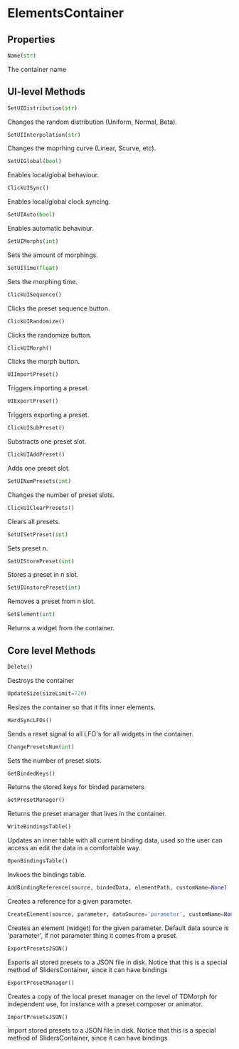 # ElementsContainer 

## Properties

```python
Name(str)
```
The container name

## UI-level Methods

```python
SetUIDistribution(str)
```
Changes the random distribution (Uniform, Normal, Beta).

```python
SetUIInterpolation(str)   
```
Changes the moprhing curve (Linear, Scurve, etc).

```python
SetUIGlobal(bool) 
```
Enables local/global behaviour.

```python
ClickUISync()  
```
Enables local/global clock syncing.

```python
SetUIAuto(bool)    
```
Enables automatic behaviour.

```python
SetUIMorphs(int)      
```
Sets the amount of morphings.

```python
SetUITime(float)    
```
Sets the morphing time.

```python
ClickUISequence()   
```
Clicks the preset sequence button.

```python
ClickUIRandomize() 
```
Clicks the randomize button.

```python
ClickUIMorph()    
```
Clicks the morph button.

```python
UIImportPreset() 
```
Triggers importing a preset.

```python
UIExportPreset()    
```
Triggers exporting a preset.

```python
ClickUISubPreset()    
```
Substracts one preset slot.

```python
ClickUIAddPreset()      
```
Adds one preset slot.

```python
SetUINumPresets(int)  
```
Changes the number of preset slots.

```python
ClickUIClearPresets() 
```
Clears all presets.

```python
SetUISetPreset(int)  
```
Sets preset n.

```python
SetUIStorePreset(int)     
```
Stores a preset in n slot.

```python
SetUIUnstorePreset(int)   
```
Removes a preset from n slot.

```python
GetElement(int)   
```
Returns a widget from the container.

## Core level Methods

```python
Delete()
```
Destroys the container

```python
UpdateSize(sizeLimit=720)
```
Resizes the container so that it fits inner elements.

```python
HardSyncLFOs()
```
Sends a reset signal to all LFO's for all widgets in the container.

```python
ChangePresetsNum(int)
```
Sets the number of preset slots.

```python
GetBindedKeys()
```
Returns the stored keys for binded parameters

```python
GetPresetManager()
```
Returns the preset manager that lives in the container.

```python
WriteBindingsTable()
```
Updates an inner table with all current binding data, used so the user can access an edit the data in a comfortable way.

```python
OpenBindingsTable()
```
Invkoes the bindings table.

```python
AddBindingReference(source, bindedData, elementPath, customName=None)
```
Creates a reference for a given parameter.

```python
CreateElement(source, parameter, dataSource='parameter', customName=None)
```
Creates an element (widget) for the given parameter. Default data source is 'parameter', if not parameter thing it comes from a preset.

```python
ExportPresetsJSON()
```
Exports all stored presets to a JSON file in disk. Notice that this is a special method of SlidersContainer, since it can have bindings

```python
ExportPresetManager()
```
Creates a copy of the local preset manager on the level of TDMorph for independent use, for instance with a preset composer or animator.

```python
ImportPresetsJSON()
```
Import stored presets to a JSON file in disk. Notice that this is a special method of SlidersContainer, since it can have bindings


